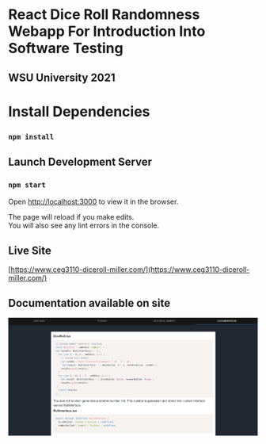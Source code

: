 # React Dice Roll Randomness Webapp For Introduction Into Software Testing
## WSU University 2021

# Install Dependencies

### `npm install`

## Launch Development Server

### `npm start`

Open [http://localhost:3000](http://localhost:3000) to view it in the browser.

The page will reload if you make edits.\
You will also see any lint errors in the console.

## Live Site

[https://www.ceg3110-diceroll-miller.com/](https://www.ceg3110-diceroll-miller.com/)

## Documentation available on site

![Documentation](readme-images/documentation.png "Documentation")
